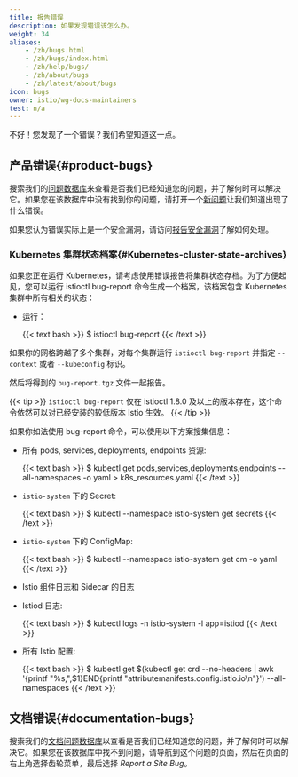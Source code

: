 ```yaml
---
title: 报告错误
description: 如果发现错误该怎么办。
weight: 34
aliases:
    - /zh/bugs.html
    - /zh/bugs/index.html
    - /zh/help/bugs/
    - /zh/about/bugs
    - /zh/latest/about/bugs
icon: bugs
owner: istio/wg-docs-maintainers
test: n/a
---
```


不好！您发现了一个错误？我们希望知道这一点。

## 产品错误{#product-bugs}

搜索我们的[问题数据库](https://github.com/istio/istio/issues/)来查看是否我们已经知道您的问题，并了解何时可以解决它。如果您在该数据库中没有找到你的问题，请打开一个[新问题](https://github.com/istio/istio/issues/new/choose)让我们知道出现了什么错误。

如果您认为错误实际上是一个安全漏洞，请访问[报告安全漏洞](/zh/about/security-vulnerabilities/)了解如何处理。

### Kubernetes 集群状态档案{#Kubernetes-cluster-state-archives}

如果您正在运行 Kubernetes，请考虑使用错误报告将集群状态存档。为了方便起见，您可以运行 istioctl bug-report 命令生成一个档案，该档案包含 Kubernetes 集群中所有相关的状态：

* 运行：

    {{< text bash >}}
    $ istioctl bug-report
    {{< /text >}}

如果你的网格跨越了多个集群，对每个集群运行 `istioctl bug-report` 并指定 `--context` 或者 `--kubeconfig` 标识。

然后将得到的 `bug-report.tgz` 文件一起报告。

{{< tip >}}
`istioctl bug-report` 仅在 istioctl 1.8.0 及以上的版本存在，这个命令依然可以对已经安装的较低版本 Istio 生效。
{{< /tip >}}

如果你如法使用 bug-report 命令，可以使用以下方案搜集信息：

* 所有 pods, services, deployments, endpoints 资源:

    {{< text bash >}}
    $ kubectl get pods,services,deployments,endpoints --all-namespaces -o yaml > k8s_resources.yaml
    {{< /text >}}

* `istio-system` 下的 Secret:

    {{< text bash >}}
    $ kubectl --namespace istio-system get secrets
    {{< /text >}}

* `istio-system` 下的 ConfigMap:

    {{< text bash >}}
    $ kubectl --namespace istio-system get cm -o yaml
    {{< /text >}}

* Istio 组件日志和 Sidecar 的日志

* Istiod 日志:

    {{< text bash >}}
    $ kubectl logs -n istio-system -l app=istiod
    {{< /text >}}

* 所有 Istio 配置:

    {{< text bash >}}
    $ kubectl get $(kubectl get crd  --no-headers | awk '{printf "%s,",$1}END{printf "attributemanifests.config.istio.io\n"}') --all-namespaces
    {{< /text >}}

## 文档错误{#documentation-bugs}

搜索我们的[文档问题数据库](https://github.com/istio/istio.io/issues/)以查看是否我们已经知道您的问题，并了解何时可以解决它。如果您在该数据库中找不到问题，请导航到这个问题的页面，然后在页面的右上角选择齿轮菜单，最后选择 *Report a Site Bug*。
